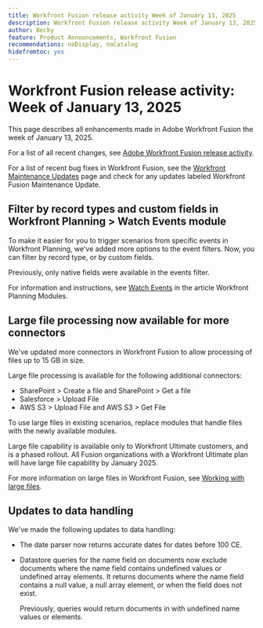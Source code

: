 ```yaml
---
title: Workfront Fusion release activity Week of January 13, 2025
description: Workfront Fusion release activity Week of January 13, 2025
author: Becky
feature: Product Announcements, Workfront Fusion
recommendations: noDisplay, noCatalog
hidefromtoc: yes
---
```

# Workfront Fusion release activity: Week of January 13, 2025

This page describes all enhancements made in Adobe Workfront Fusion the week of January 13, 2025.

For a list of all recent changes, see [Adobe Workfront Fusion release activity](/help/workfront-fusion/fusion-product-releases/fusion-release-activity.md).

For a list of recent bug fixes in Workfront Fusion, see the [Workfront Maintenance Updates](https://experienceleague.adobe.com/en/docs/workfront-known-issues/releases/current-updates) page and check for any updates labeled Workfront Fusion Maintenance Update.

## Filter by record types and custom fields in Workfront Planning > Watch Events module

To make it easier for you to trigger scenarios from specific events in Workfront Planning, we've added more options to the event filters. Now, you can filter by record type, or by custom fields.

Previously, only native fields were available in the events filter.

For information and instructions, see [Watch Events](/help/workfront-fusion/references/apps-and-modules/adobe-connectors/workfront-planning-modules.md#watch-events) in the article Workfront Planning Modules.

## Large file processing now available for more connectors

We've updated more connectors in Workfront Fusion to allow processing of files up to 15 GB in size. 

Large file processing is available for the following additional connectors:

* SharePoint > Create a file and SharePoint > Get a file
* Salesforce > Upload File
* AWS S3 > Upload File and AWS S3 > Get File

To use large files in existing scenarios, replace modules that handle files with the newly available modules.

Large file capability is available only to Workfront Ultimate customers, and is a phased rollout. All Fusion organizations with a Workfront Ultimate plan will have large file capability by January 2025.

For more information on large files in Workfront Fusion, see [Working with large files](/help/workfront-fusion/references/scenarios/fusion-large-files.md).


## Updates to data handling

We've made the following updates to data handling:

* The date parser now returns accurate dates for dates before 100 CE. 
* Datastore queries for the name field on documents now exclude documents where the name field contains undefined values or undefined array elements. It returns documents where the name field contains a null value, a null array element, or when the field does not exist. 

   Previously, queries would return documents in with undefined name values or elements.

